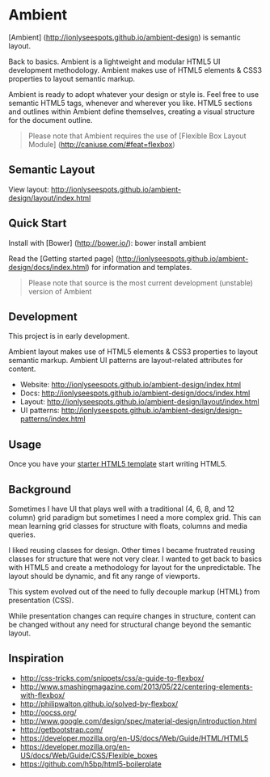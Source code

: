 # Ambient

[Ambient] (http://ionlyseespots.github.io/ambient-design) is semantic layout.

Back to basics. Ambient is a lightweight and modular HTML5 UI development methodology. Ambient makes use of HTML5 elements & CSS3 properties to layout semantic markup.

Ambient is ready to adopt whatever your design or style is. Feel free to use semantic HTML5 tags, whenever and wherever you like. HTML5 sections and outlines within Ambient define themselves, creating a visual structure for the document outline.

> Please note that Ambient requires the use of [Flexible Box Layout Module] (http://caniuse.com/#feat=flexbox)

## Semantic Layout

View layout: http://ionlyseespots.github.io/ambient-design/layout/index.html

## Quick Start

Install with [Bower] (http://bower.io/): bower install ambient

Read the [Getting started page] (http://ionlyseespots.github.io/ambient-design/docs/index.html) for information and templates.

> Please note that source is the most current development (unstable) version of Ambient

## Development

This project is in early development.

Ambient layout makes use of HTML5 elements & CSS3 properties to layout semantic markup. Ambient UI patterns are layout-related attributes for content.

* Website: http://ionlyseespots.github.io/ambient-design/index.html
* Docs: http://ionlyseespots.github.io/ambient-design/docs/index.html
* Layout: http://ionlyseespots.github.io/ambient-design/layout/index.html
* UI patterns: http://ionlyseespots.github.io/ambient-design/design-patterns/index.html

## Usage

Once you have your [starter HTML5 template](http://ionlyseespots.github.io/ambient-design/examples/starter-template/index.html) start writing HTML5.

## Background

Sometimes I have UI that plays well with a traditional (4, 6, 8, and 12 column) grid paradigm but sometimes I need a more complex grid. This can mean learning grid classes for structure with floats, columns and media queries.

I liked reusing classes for design. Other times I became frustrated reusing classes for structure that were not very clear. I wanted to get back to basics with HTML5 and create a methodology for layout for the unpredictable. The layout should be dynamic, and fit any range of viewports. 

This system evolved out of the need to fully decouple markup (HTML) from presentation (CSS).

While presentation changes can require changes in structure, content can be changed without any need for structural change beyond the semantic layout.

## Inspiration

* http://css-tricks.com/snippets/css/a-guide-to-flexbox/
* http://www.smashingmagazine.com/2013/05/22/centering-elements-with-flexbox/
* http://philipwalton.github.io/solved-by-flexbox/
* http://oocss.org/
* http://www.google.com/design/spec/material-design/introduction.html
* http://getbootstrap.com/
* https://developer.mozilla.org/en-US/docs/Web/Guide/HTML/HTML5
* https://developer.mozilla.org/en-US/docs/Web/Guide/CSS/Flexible_boxes
* https://github.com/h5bp/html5-boilerplate